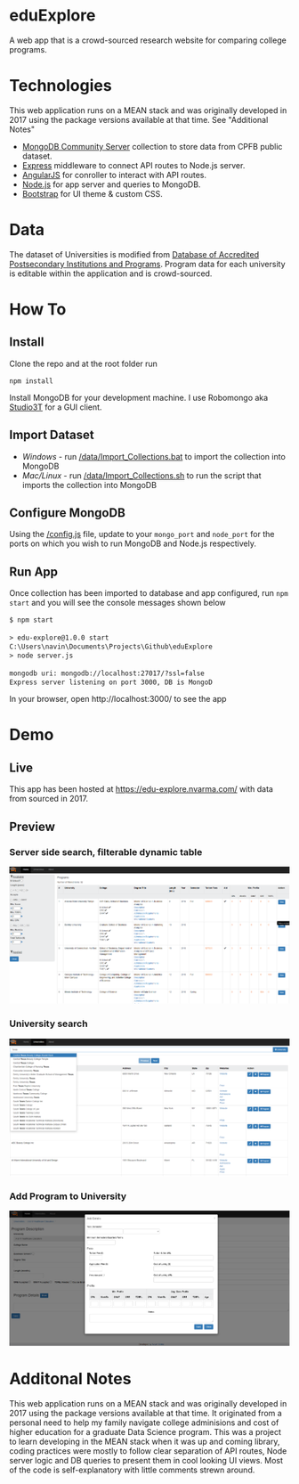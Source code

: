 # eduExplore
A web app that is a crowd-sourced research website for comparing college programs.

# Technologies
This web application runs on a MEAN stack and was originally developed in 2017 using the package versions available at that time. See "Additional Notes"
* [MongoDB Community Server](https://www.mongodb.com/try/download/community) collection to store data from CPFB public dataset.
* [Express](https://expressjs.com/) middleware to connect API routes to Node.js server.
* [AngularJS](https://angularjs.org/) for conroller to interact with API routes.
* [Node.js](https://nodejs.org/en/) for app server and queries to MongoDB.
* [Bootstrap](https://getbootstrap.com/) for UI theme & custom CSS.

# Data
The dataset of Universities is modified from [Database of Accredited Postsecondary Institutions and Programs](https://ope.ed.gov/dapip/#/home). Program data for each university is editable within the application and is crowd-sourced.

# How To
## Install
Clone the repo and at the root folder run
```
npm install
```

Install MongoDB for your development machine. I use Robomongo aka [Studio3T](https://robomongo.org/) for a GUI client.

## Import Dataset
* *Windows* - run [/data/Import_Collections.bat](/data/Import_Collections.bat) to import the collection into MongoDB
* *Mac/Linux* - run [/data/Import_Collections.sh](/data/Import_Collections.sh) to run the script that imports the collection into MongoDB

## Configure MongoDB
Using the [/config.js](/config.js) file, update to your `mongo_port` and `node_port` for the ports on which you wish to run MongoDB and Node.js respectively.

## Run App
Once collection has been imported to database and app configured, run `npm start` and you will see the console messages shown below
```
$ npm start

> edu-explore@1.0.0 start C:\Users\navin\Documents\Projects\Github\eduExplore
> node server.js

mongodb uri: mongodb://localhost:27017/?ssl=false
Express server listening on port 3000, DB is MongoD

```

In your browser, open http://localhost:3000/ to see the app

# Demo
## Live
This app has been hosted at https://edu-explore.nvarma.com/ with data from sourced in 2017.

## Preview
### Server side search, filterable dynamic table
![Screenshot from the app](/img/homepage.png)

### University search
![Screenshot from the app](/img/universities.png)

### Add Program to University
![Screenshot from the app](/img/addprogram.png)


# Additonal Notes
This web application runs on a MEAN stack and was originally developed in 2017 using the package versions available at that time. It originated from a personal need to help my family navigate college adminisions and cost of higher education for a graduate Data Science program. This was a project to learn developing in the MEAN stack when it was up and coming library, coding practices were mostly to follow clear separation of API routes, Node server logic and DB queries to present them in cool looking UI views. Most of the code is self-explanatory with little comments strewn around.